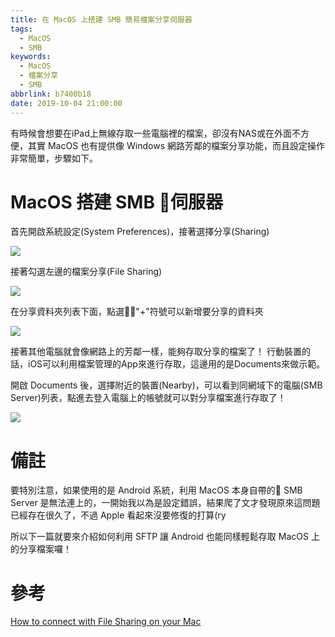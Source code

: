 ```yaml
---
title: 在 MacOS 上搭建 SMB 簡易檔案分享伺服器
tags:
  - MacOS
  - SMB
keywords:
  - MacOS
  - 檔案分享
  - SMB
abbrlink: b7400b18
date: 2019-10-04 21:00:00
---
```


有時候會想要在iPad上無線存取一些電腦裡的檔案，卻沒有NAS或在外面不方便，其實 MacOS 也有提供像 Windows 網路芳鄰的檔案分享功能，而且設定操作非常簡單，步驟如下。<!--more-->

# MacOS 搭建 SMB 伺服器

首先開啟系統設定(System Preferences)，接著選擇分享(Sharing)

![](https://static.driftking.tw/2024/06/ded4f5b1e960b9019328d2ac493327ca.jpg)

接著勾選左邊的檔案分享(File Sharing)

![](https://static.driftking.tw/2024/06/c9eeeebf55ddc60dfc3bfb3f7205b2a0.png)

在分享資料夾列表下面，點選"+"符號可以新增要分享的資料夾

![](https://static.driftking.tw/2024/06/d7104eb71d3ca2cae59a9c4f842803ce.png)

接著其他電腦就會像網路上的芳鄰一樣，能夠存取分享的檔案了！
行動裝置的話，iOS可以利用檔案管理的App來進行存取，這邊用的是Documents來做示範。

開啟 Documents 後，選擇附近的裝置(Nearby)，可以看到同網域下的電腦(SMB Server)列表，點進去登入電腦上的帳號就可以對分享檔案進行存取了！

![](https://static.driftking.tw/2024/06/38b4af9bd1cd68e266edd1f6c66fde94.png)

# 備註

要特別注意，如果使用的是 Android 系統，利用 MacOS 本身自帶的 SMB Server 是無法連上的，一開始我以為是設定錯誤，結果爬了文才發現原來這問題已經存在很久了，不過 Apple 看起來沒要修復的打算(ry

所以下一篇就要來介紹如何利用 SFTP 讓 Android 也能同樣輕鬆存取 MacOS 上的分享檔案囉！

# 參考

[How to connect with File Sharing on your Mac](https://support.apple.com/HT204445)